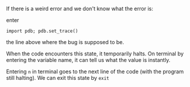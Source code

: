 If there is a weird error and we don't know what the error is:

enter 

`import pdb; pdb.set_trace()`

the line above where the bug is supposed to be.

When the code encounters this state, it temporarily halts. On terminal by entering the variable name, it can tell us what the value is instantly.

Entering `n` in terminal goes to the next line of the code (with the program still halting). We can exit this state by `exit`